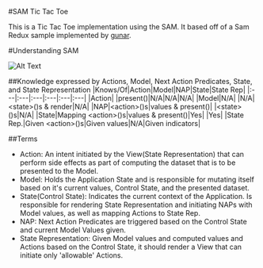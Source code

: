#SAM Tic Tac Toe

This is a Tic Tac Toe implementation using the SAM. It based off of a Sam Redux sample implemented by [gunar](https://github.com/gunar/sam-redux "SAM Redux").

#Understanding SAM

![Alt Text](http://cdn.infoq.com/statics_s1_20160414-0116/resource/articles/no-more-mvc-frameworks/en/resources/fig6.jpg "SAM Meta Model")

##Knowledge expressed by Actions, Model, Next Action Predicates, State, and State Representation
|Knows/Of|Action|Model|NAP|State|State Rep|
|:---|:---|:---|:---|:---|:---|
|Action| |present()|N/A|N/A|N/A|
|Model|N/A| |N/A|\<state\>()s & render|N/A|
|NAP|\<action\>()s|values & present()| |\<state\>()s|N/A|
|State|Mapping \<action\>()s|values & present()|Yes| |Yes|
|State Rep.|Given \<action\>()s|Given values|N/A|Given indicators|

##Terms
- Action: An intent initiated by the View(State Representation) that can perform side effects as part of computing the dataset that is to be presented to the Model.
- Model: Holds the Application State and is responsible for mutating itself based on it's current values, Control State, and the presented dataset.
- State(Control State): Indicates the current context of the Application. Is responsible for rendering State Representation and initiating NAPs with Model values, as well as mapping Actions to State Rep.
- NAP: Next Action Predicates are triggered based on the Control State and current Model Values given.
- State Representation: Given Model values and computed values and Actions based on the Control State, it should render a View that can initiate only 'allowable' Actions.